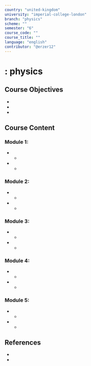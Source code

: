 ```yaml
---
country: "united-kingdom"
university: "imperial-college-london"
branch: "physics"
scheme: ""
semester: "6"
course_code: ""
course_title: ""
language: "english"
contributor: "@erzer12"
---
```

# : physics

## Course Objectives
* 
* 
* 

## Course Content
### Module 1: 
* 
  - 
* 
  - 

### Module 2: 
* 
  - 
* 
  - 

### Module 3: 
* 
  - 
* 
  - 

### Module 4: 
* 
  - 
* 
  - 

### Module 5: 
* 
  - 
* 
  - 

## References
* 
* 
